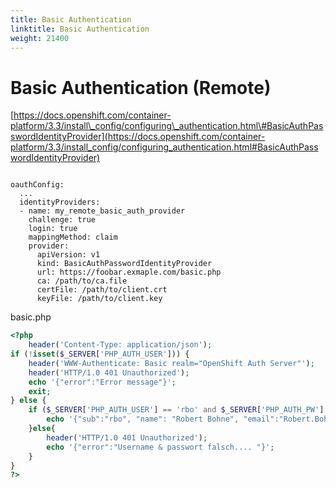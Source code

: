 ```yaml
---
title: Basic Authentication
linktitle: Basic Authentication
weight: 21400
---
```

# Basic Authentication \(Remote\)

[https://docs.openshift.com/container-platform/3.3/install\_config/configuring\_authentication.html\#BasicAuthPasswordIdentityProvider](https://docs.openshift.com/container-platform/3.3/install_config/configuring_authentication.html#BasicAuthPasswordIdentityProvider)

```text

oauthConfig:
  ...
  identityProviders:
  - name: my_remote_basic_auth_provider
    challenge: true
    login: true
    mappingMethod: claim
    provider:
      apiVersion: v1
      kind: BasicAuthPasswordIdentityProvider
      url: https://foobar.exmaple.com/basic.php
      ca: /path/to/ca.file
      certFile: /path/to/client.crt
      keyFile: /path/to/client.key
```

basic.php
```php
<?php
    header('Content-Type: application/json');
if (!isset($_SERVER['PHP_AUTH_USER'])) {
    header('WWW-Authenticate: Basic realm="OpenShift Auth Server"');
    header('HTTP/1.0 401 Unauthorized');
    echo '{"error":"Error message"}';
    exit;
} else {
    if ($_SERVER['PHP_AUTH_USER'] == 'rbo' and $_SERVER['PHP_AUTH_PW'] == 'rbo' ){
        echo '{"sub":"rbo", "name": "Robert Bohne", "email":"Robert.Bohne@ConSol.de"}';
    }else{
        header('HTTP/1.0 401 Unauthorized');
        echo '{"error":"Username & passwort falsch.... "}';
    }
}
?>
```
